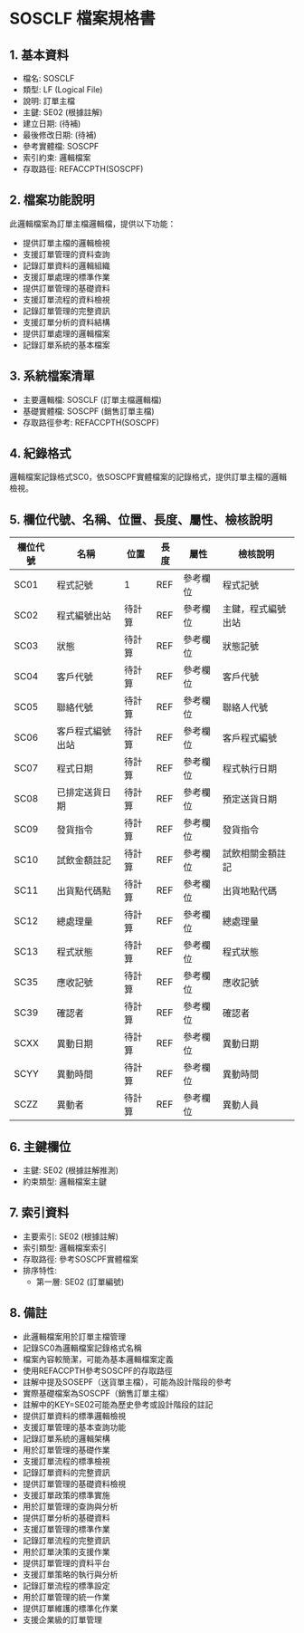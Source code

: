 # SOSCLF 檔案規格書

## 1. 基本資料
- 檔名: SOSCLF
- 類型: LF (Logical File)
- 說明: 訂單主檔
- 主鍵: SE02 (根據註解)
- 建立日期: (待補)
- 最後修改日期: (待補)
- 參考實體檔: SOSCPF
- 索引約束: 邏輯檔案
- 存取路徑: REFACCPTH(SOSCPF)

## 2. 檔案功能說明
此邏輯檔案為訂單主檔邏輯檔，提供以下功能：
- 提供訂單主檔的邏輯檢視
- 支援訂單管理的資料查詢
- 記錄訂單資料的邏輯組織
- 支援訂單處理的標準作業
- 提供訂單管理的基礎資料
- 支援訂單流程的資料檢視
- 記錄訂單管理的完整資訊
- 支援訂單分析的資料結構
- 提供訂單處理的邏輯檔案
- 記錄訂單系統的基本檔案

## 3. 系統檔案清單
- 主要邏輯檔: SOSCLF (訂單主檔邏輯檔)
- 基礎實體檔: SOSCPF (銷售訂單主檔)
- 存取路徑參考: REFACCPTH(SOSCPF)

## 4. 紀錄格式
邏輯檔案記錄格式SC0，依SOSCPF實體檔案的記錄格式，提供訂單主檔的邏輯檢視。

## 5. 欄位代號、名稱、位置、長度、屬性、檢核說明
| 欄位代號 | 名稱 | 位置 | 長度 | 屬性 | 檢核說明 |
|----------|------|------|------|------|----------|
| SC01 | 程式記號 | 1 | REF | 參考欄位 | 程式記號 |
| SC02 | 程式編號出站 | 待計算 | REF | 參考欄位 | 主鍵，程式編號出站 |
| SC03 | 狀態 | 待計算 | REF | 參考欄位 | 狀態記號 |
| SC04 | 客戶代號 | 待計算 | REF | 參考欄位 | 客戶代號 |
| SC05 | 聯絡代號 | 待計算 | REF | 參考欄位 | 聯絡人代號 |
| SC06 | 客戶程式編號出站 | 待計算 | REF | 參考欄位 | 客戶程式編號 |
| SC07 | 程式日期 | 待計算 | REF | 參考欄位 | 程式執行日期 |
| SC08 | 已排定送貨日期 | 待計算 | REF | 參考欄位 | 預定送貨日期 |
| SC09 | 發貨指令 | 待計算 | REF | 參考欄位 | 發貨指令 |
| SC10 | 試飲金額註記 | 待計算 | REF | 參考欄位 | 試飲相關金額註記 |
| SC11 | 出貨點代碼點 | 待計算 | REF | 參考欄位 | 出貨地點代碼 |
| SC12 | 總處理量 | 待計算 | REF | 參考欄位 | 總處理量 |
| SC13 | 程式狀態 | 待計算 | REF | 參考欄位 | 程式狀態 |
| SC35 | 應收記號 | 待計算 | REF | 參考欄位 | 應收記號 |
| SC39 | 確認者 | 待計算 | REF | 參考欄位 | 確認者 |
| SCXX | 異動日期 | 待計算 | REF | 參考欄位 | 異動日期 |
| SCYY | 異動時間 | 待計算 | REF | 參考欄位 | 異動時間 |
| SCZZ | 異動者 | 待計算 | REF | 參考欄位 | 異動人員 |

## 6. 主鍵欄位
- 主鍵: SE02 (根據註解推測)
- 約束類型: 邏輯檔案主鍵

## 7. 索引資料
- 主要索引: SE02 (根據註解)
- 索引類型: 邏輯檔案索引
- 存取路徑: 參考SOSCPF實體檔案
- 排序特性: 
  - 第一層: SE02 (訂單編號)

## 8. 備註
- 此邏輯檔案用於訂單主檔管理
- 記錄SC0為邏輯檔案記錄格式名稱
- 檔案內容較簡潔，可能為基本邏輯檔案定義
- 使用REFACCPTH參考SOSCPF的存取路徑
- 註解中提及SOSEPF（送貨單主檔），可能為設計階段的參考
- 實際基礎檔案為SOSCPF（銷售訂單主檔）
- 註解中的KEY=SE02可能為歷史參考或設計階段的註記
- 提供訂單資料的標準邏輯檢視
- 支援訂單管理的基本查詢功能
- 記錄訂單系統的邏輯架構
- 用於訂單管理的基礎作業
- 支援訂單流程的標準檢視
- 記錄訂單資料的完整資訊
- 提供訂單管理的基礎資料檢視
- 支援訂單政策的標準實施
- 用於訂單管理的查詢與分析
- 提供訂單分析的基礎資料
- 支援訂單管理的標準作業
- 記錄訂單流程的完整資訊
- 用於訂單決策的支援作業
- 提供訂單管理的資料平台
- 支援訂單策略的執行與分析
- 記錄訂單流程的標準設定
- 用於訂單管理的統一作業
- 提供訂單維護的標準化作業
- 支援企業級的訂單管理 
